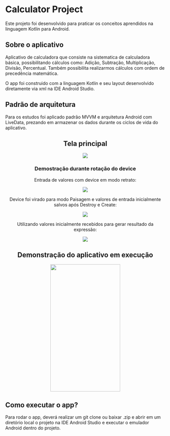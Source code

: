 # Calculator Project

Este projeto foi desenvolvido para praticar os conceitos aprendidos na linguagem Kotlin para Android.

## Sobre o aplicativo

Aplicativo de calculadora que consiste na sistematica de calculadora básica, possibilitando cálculos como: Adição, Subtração, Multiplicação, Divisão, Percentual. Também possibilita realizarmos cálculos com ordem de precedência matemática.

O app foi construido com a linguagem Kotlin e seu layout desenvolvido diretamente via xml na IDE Android Studio.

## Padrão de arquitetura

Para os estudos foi aplicado padrão MVVM e arquitetura Android com LiveData, prezando em armazenar os dados durante os ciclos de vida do aplicativo.

<div align="center">

## Tela principal
<p align="center">
  <img src= https://i.imgur.com/dPde59x.png />
</p>

### Demostração durante rotação do device

Entrada de valores com device em modo retrato:

<img src= https://i.imgur.com/Fr7bASP.png />

Device foi virado para modo Paisagem e valores de entrada inicialmente salvos após Destroy e Create:

<img src= https://i.imgur.com/vfVrgkt.png />

Utilizando valores inicialmente recebidos para gerar resultado da expressão:

<img src= https://i.imgur.com/lv6V8gK.png />


## Demonstração do aplicativo em execução

<img src= https://j.gifs.com/36lVxn.gif width="220px" height="400px" />
  
</div>

## Como executar o app?

Para rodar o app, deverá realizar um git clone ou baixar .zip e abrir em um diretório local o projeto na IDE Android Studio e executar o emulador Android dentro do projeto.
